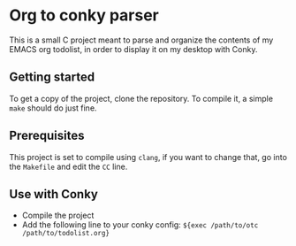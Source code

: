 # Org to conky parser
This is a small C project meant to parse and organize the contents of my EMACS org todolist, in order to display it on my desktop with Conky.

## Getting started
To get a copy of the project, clone the repository. 
To compile it, a simple `make` should do just fine.

## Prerequisites
This project is set to compile using `clang`, if you want to change that, go into the `Makefile` and edit the `CC` line.

## Use with Conky
- Compile the project
- Add the following line to your conky config: `${exec /path/to/otc /path/to/todolist.org}`
